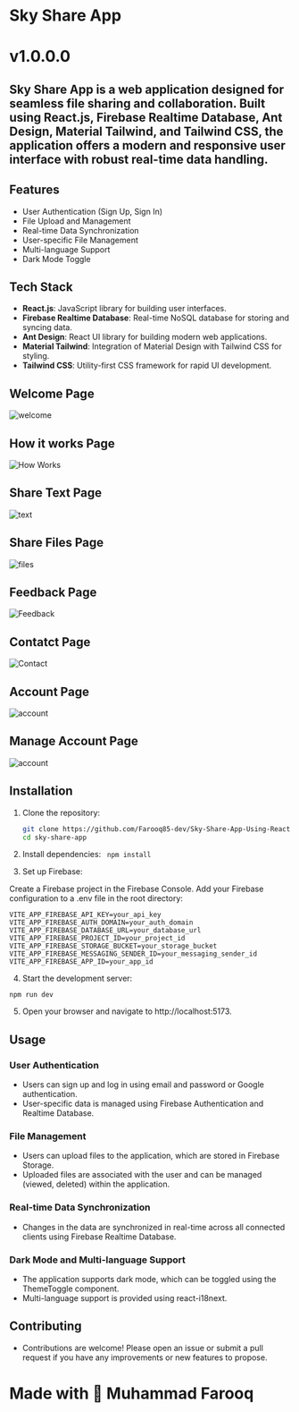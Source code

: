 # Sky Share App

# v1.0.0.0

## Sky Share App is a web application designed for seamless file sharing and collaboration. Built using React.js, Firebase Realtime Database, Ant Design, Material Tailwind, and Tailwind CSS, the application offers a modern and responsive user interface with robust real-time data handling.

## Features

- User Authentication (Sign Up, Sign In)
- File Upload and Management
- Real-time Data Synchronization
- User-specific File Management
- Multi-language Support
- Dark Mode Toggle

## Tech Stack

- **React.js**: JavaScript library for building user interfaces.
- **Firebase Realtime Database**: Real-time NoSQL database for storing and syncing data.
- **Ant Design**: React UI library for building modern web applications.
- **Material Tailwind**: Integration of Material Design with Tailwind CSS for styling.
- **Tailwind CSS**: Utility-first CSS framework for rapid UI development.

## Welcome Page

![welcome](./src/Assets/Images/welcome.png)

## How it works Page

![How Works](./src/Assets/Images/how-it-works.png)

## Share Text Page

![text](./src/Assets/Images/share-text.png)

## Share Files Page

![files](./src/Assets/Images/share-files.png)

## Feedback Page

![Feedback](./src/Assets/Images/feedback.png)

## Contatct Page

![Contact](./src/Assets/Images/contact-us.png)

## Account Page

![account](./src/Assets/Images/signup-login.png)

## Manage Account Page

![account](./src/Assets/Images/account-settings.png)

## Installation

1. Clone the repository:

   ```bash
   git clone https://github.com/Farooq85-dev/Sky-Share-App-Using-React-JS
   cd sky-share-app
   ```

2. Install dependencies:
   ` npm install`
3. Set up Firebase:

Create a Firebase project in the Firebase Console.
Add your Firebase configuration to a .env file in the root directory:

```
VITE_APP_FIREBASE_API_KEY=your_api_key
VITE_APP_FIREBASE_AUTH_DOMAIN=your_auth_domain
VITE_APP_FIREBASE_DATABASE_URL=your_database_url
VITE_APP_FIREBASE_PROJECT_ID=your_project_id
VITE_APP_FIREBASE_STORAGE_BUCKET=your_storage_bucket
VITE_APP_FIREBASE_MESSAGING_SENDER_ID=your_messaging_sender_id
VITE_APP_FIREBASE_APP_ID=your_app_id
```

4. Start the development server:

`npm run dev `

5. Open your browser and navigate to http://localhost:5173.

## Usage

### User Authentication

- Users can sign up and log in using email and password or Google authentication.
- User-specific data is managed using Firebase Authentication and Realtime Database.

### File Management

- Users can upload files to the application, which are stored in Firebase Storage.
- Uploaded files are associated with the user and can be managed (viewed, deleted) within the application.

### Real-time Data Synchronization

- Changes in the data are synchronized in real-time across all connected clients using Firebase Realtime Database.

### Dark Mode and Multi-language Support

- The application supports dark mode, which can be toggled using the ThemeToggle component.
- Multi-language support is provided using react-i18next.

## Contributing

- Contributions are welcome! Please open an issue or submit a pull request if you have any improvements or new features to propose.

# Made with 💙 Muhammad Farooq
